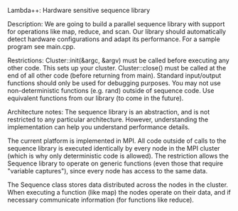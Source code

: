 Lambda++: Hardware sensitive sequence library 

Description:
We are going to build a parallel sequence library with support for operations like map, reduce, and scan. Our library should automatically detect hardware configurations and adapt its performance. For a sample program see main.cpp.

Restrictions:
Cluster::init(&argc, &argv) must be called before executing any other code. This sets up your cluster.
Cluster::close() must be called at the end of all other code (before returning from main).
Standard input/output functions should only be used for debugging purposes.
You may not use non-deterministic functions (e.g. rand) outside of sequence code. Use equivalent functions from our library (to come in the future).

Architecture notes:
The sequence library is an abstraction, and is not restricted to any particular architecture. However, understanding the implementation can help you understand performance details.

The current platform is implemented in MPI. All code outside of calls to the sequence library is executed identically by every node in the MPI cluster (which is why only deterministic code is allowed). The restriction allows the Sequence library to operate on generic functions (even those that require "variable captures"), since every node has access to the same data.

The Sequence class stores data distributed across the nodes in the cluster. When executing a function (like map) the nodes operate on their data, and if necessary communicate information (for functions like reduce).
